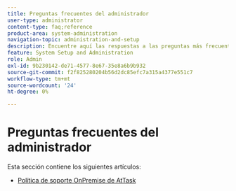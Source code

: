 ```yaml
---
title: Preguntas frecuentes del administrador
user-type: administrator
content-type: faq;reference
product-area: system-administration
navigation-topic: administration-and-setup
description: Encuentre aquí las respuestas a las preguntas más frecuentes para los administradores de Workfront.
feature: System Setup and Administration
role: Admin
exl-id: 9b230142-de71-4577-8e67-35e8a6b9b932
source-git-commit: f2f825280204b56d2dc85efc7a315a4377e551c7
workflow-type: tm+mt
source-wordcount: '24'
ht-degree: 0%

---
```


# Preguntas frecuentes del administrador

Esta sección contiene los siguientes artículos:

* [Política de soporte OnPremise de AtTask](../../administration-and-setup/administrator-faqs/attask-onpremise-support-policy.md)

   <!--
  <li Migrating to another cluster</a> </li>
  -->
